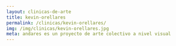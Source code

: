 ```yaml
---
layout: clinicas-de-arte
title: kevin-orellares
permalink: /clinicas/kevin-orellares/
img: /img/clinicas/kevin-orellares.jpg
meta: andares es un proyecto de arte colectivo a nivel visual
---
```


